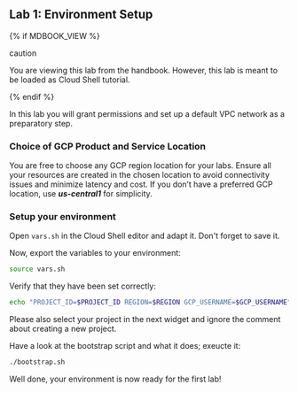 ## Lab 1: Environment Setup

<walkthrough-tutorial-duration duration="30"></walkthrough-tutorial-duration>
<walkthrough-tutorial-difficulty difficulty="1"></walkthrough-tutorial-difficulty>
{% if MDBOOK_VIEW %}
<div class="mdbook-alerts mdbook-alerts-caution">
<p class="mdbook-alerts-title">
  <span class="mdbook-alerts-icon"></span>
  caution
</p>
<p>You are viewing this lab from the handbook. However, this lab is meant to be loaded as Cloud Shell tutorial.</p>
</div>
{% endif %}

In this lab you will grant permissions and set up a default VPC network as a preparatory step.

### **Choice of GCP Product and Service Location**

You are free to choose any GCP region location for your labs. Ensure all your resources are created in the chosen location to avoid connectivity issues and minimize latency and cost. If you don’t have a preferred GCP location, use ***us-central1*** for simplicity.

### **Setup your environment**

Open `vars.sh` <walkthrough-editor-open-file filePath="vars.sh"> in the Cloud Shell editor </walkthrough-editor-open-file> and adapt it. Don't forget to save it.

Now, export the variables to your environment:
```bash
source vars.sh
```

Verify that they have been set correctly:
```bash
echo "PROJECT_ID=$PROJECT_ID REGION=$REGION GCP_USERNAME=$GCP_USERNAME"
```

Please also select your project in the next widget and ignore the comment about creating a new project.

<walkthrough-project-setup></walkthrough-project-setup>

Have a <walkthrough-editor-open-file filePath="bootstrap.sh">look</walkthrough-editor-open-file> at the bootstrap script and what it does; exeucte it:
```bash
./bootstrap.sh
```

Well done, your environment is now ready for the first lab!
